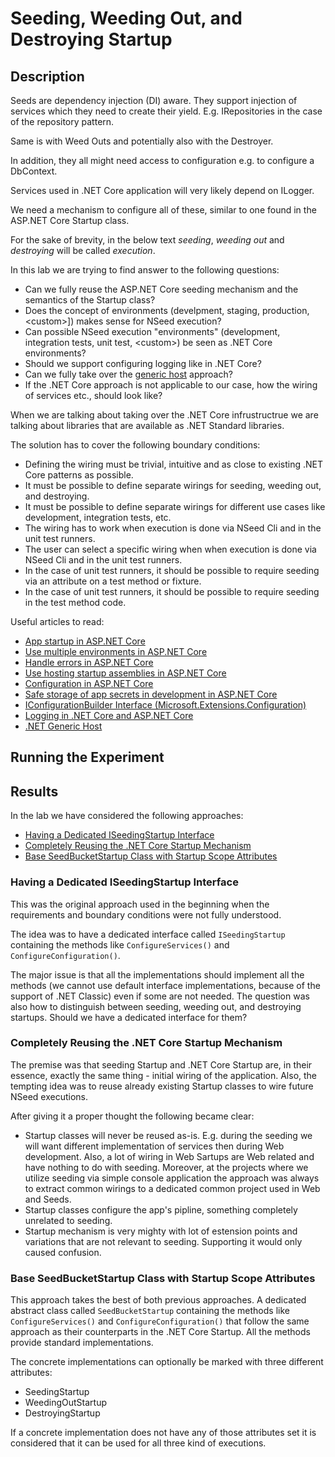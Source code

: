 # Seeding, Weeding Out, and Destroying Startup

## Description

Seeds are dependency injection (DI) aware. They support injection of services which they need to create their yield. E.g. IRepositories in the case of the repository pattern.

Same is with Weed Outs and potentially also with the Destroyer.

In addition, they all might need access to configuration e.g. to configure a DbContext.

Services used in .NET Core application will very likely depend on ILogger.

We need a mechanism to configure all of these, similar to one found in the ASP.NET Core Startup class.

For the sake of brevity, in the below text *seeding*, *weeding out* and *destroying* will be called *execution*.

In this lab we are trying to find answer to the following questions:

- Can we fully reuse the ASP.NET Core seeding mechanism and the semantics of the Startup class?
- Does the concept of environments (develpment, staging, production, &lt;custom&gt;]) makes sense for NSeed execution?
- Can possible NSeed execution "environments" (development, integration tests, unit test, &lt;custom&gt;) be seen as .NET Core environments?
- Should we support configuring logging like in .NET Core?
- Can we fully take over the [generic host](https://docs.microsoft.com/en-us/aspnet/core/fundamentals/host/generic-host?view=aspnetcore-3.1) approach?
- If the .NET Core approach is not applicable to our case, how the wiring of services etc., should look like?

When we are talking about taking over the .NET Core infrustructrue we are talking about libraries that are available as .NET Standard libraries.

The solution has to cover the following boundary conditions:

- Defining the wiring must be trivial, intuitive and as close to existing .NET Core patterns as possible.
- It must be possible to define separate wirings for seeding, weeding out, and destroying.
- It must be possible to define separate wirings for different use cases like development, integration tests, etc.
- The wiring has to work when execution is done via NSeed Cli and in the unit test runners.
- The user can select a specific wiring when when execution is done via NSeed Cli and in the unit test runners.
- In the case of unit test runners, it should be possible to require seeding via an attribute on a test method or fixture.
- In the case of unit test runners, it should be possible to require seeding in the test method code.

Useful articles to read:

- [App startup in ASP.NET Core](https://docs.microsoft.com/en-us/aspnet/core/fundamentals/startup?view=aspnetcore-3.1)
- [Use multiple environments in ASP.NET Core](https://docs.microsoft.com/en-us/aspnet/core/fundamentals/environments?view=aspnetcore-3.1#environment-based-startup-class-and-methods)
- [Handle errors in ASP.NET Core](https://docs.microsoft.com/en-us/aspnet/core/fundamentals/error-handling?view=aspnetcore-3.1#startup-exception-handling)
- [Use hosting startup assemblies in ASP.NET Core](https://docs.microsoft.com/en-us/aspnet/core/fundamentals/host/platform-specific-configuration?view=aspnetcore-3.1)
- [Configuration in ASP.NET Core](https://docs.microsoft.com/en-us/aspnet/core/fundamentals/configuration/?view=aspnetcore-3.1)
- [Safe storage of app secrets in development in ASP.NET Core](https://docs.microsoft.com/en-us/aspnet/core/security/app-secrets?view=aspnetcore-3.1&tabs=windows)
- [IConfigurationBuilder Interface (Microsoft.Extensions.Configuration)](https://docs.microsoft.com/en-us/dotnet/api/microsoft.extensions.configuration.iconfigurationbuilder?view=dotnet-plat-ext-3.1)
- [Logging in .NET Core and ASP.NET Core](https://docs.microsoft.com/en-us/aspnet/core/fundamentals/logging/?view=aspnetcore-3.1)
- [.NET Generic Host](https://docs.microsoft.com/en-us/aspnet/core/fundamentals/host/generic-host?view=aspnetcore-3.1)

## Running the Experiment


## Results

In the lab we have considered the following approaches:

- [Having a Dedicated ISeedingStartup Interface](having-a-dedicated-iseedingstartup-interface)
- [Completely Reusing the .NET Core Startup Mechanism](completely-reusing-the-net-core-startup-mechanism)
- [Base SeedBucketStartup Class with Startup Scope Attributes](base-seedBucketStartup-class-with-startup-scope-attributes)

### Having a Dedicated ISeedingStartup Interface

This was the original approach used in the beginning when the requirements and boundary conditions were not fully understood.

The idea was to have a dedicated interface called `ISeedingStartup` containing the methods like `ConfigureServices()` and `ConfigureConfiguration()`.

The major issue is that all the implementations should implement all the methods (we cannot use default interface implementations, because of the support of .NET Classic) even if some are not needed.
The question was also how to distinguish between seeding, weeding out, and destroying startups. Should we have a dedicated interface for them?

### Completely Reusing the .NET Core Startup Mechanism

The premise was that seeding Startup and .NET Core Startup are, in their essence, exactly the same thing - initial wiring of the application. Also, the tempting idea was to reuse already existing Startup classes to wire future NSeed executions.

After giving it a proper thought the following became clear:

- Startup classes will never be reused as-is. E.g. during the seeding we will want different implementation of services then during Web development. Also, a lot of wiring in Web Sartups are Web related and have nothing to do with seeding. Moreover, at the projects where we utilize seeding via simple console application the approach was always to extract common wirings to a dedicated common project used in Web and Seeds.
- Startup classes configure the app's pipline, something completely unrelated to seeding.
- Startup mechanism is very mighty with lot of estension points and variations that are not relevant to seeding. Supporting it would only caused confusion.

### Base SeedBucketStartup Class with Startup Scope Attributes

This approach takes the best of both previous approaches. A dedicated abstract class called `SeedBucketStartup` containing the methods like `ConfigureServices()` and `ConfigureConfiguration()` that follow the same approach as their counterparts in the .NET Core Startup. All the methods provide standard implementations.

The concrete implementations can optionally be marked with three different attributes:

- SeedingStartup
- WeedingOutStartup
- DestroyingStartup

If a concrete implementation does not have any of those attributes set it is considered that it can be used for all three kind of executions.